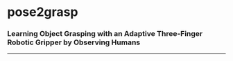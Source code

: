 # pose2grasp

### Learning Object Grasping with an Adaptive Three-Finger Robotic Gripper by Observing Humans

---